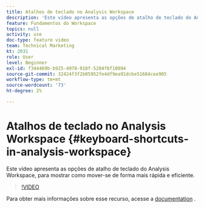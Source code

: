 ```yaml
---
title: Atalhos de teclado no Analysis Workspace
description: 'Este vídeo apresenta as opções de atalho de teclado do Analysis Workspace, para mostrar como mover-se de forma mais rápida e eficiente. '
feature: Fundamentos do Workspace
topics: null
activity: use
doc-type: feature video
team: Technical Marketing
kt: 2031
role: User
level: Beginner
exl-id: f344469b-b925-4978-918f-5204f6f10094
source-git-commit: 32424f3f2b05952fe4df9ea91dcbe51684cee905
workflow-type: tm+mt
source-wordcount: '73'
ht-degree: 2%

---
```


# Atalhos de teclado no Analysis Workspace {#keyboard-shortcuts-in-analysis-workspace}

Este vídeo apresenta as opções de atalho de teclado do Analysis Workspace, para mostrar como mover-se de forma mais rápida e eficiente.

>[!VIDEO](https://video.tv.adobe.com/v/23984/?quality=12)

Para obter mais informações sobre esse recurso, acesse a [documentation](https://marketing.adobe.com/resources/help/en_US/analytics/analysis-workspace/fa_shortcut_keys.html) .
